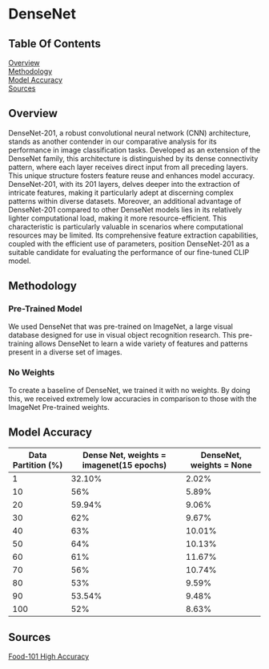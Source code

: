 # DenseNet

## Table Of Contents
[Overview](#Overview)  
[Methodology](#Methodology)  
[Model Accuracy](#model-accuracy)   
[Sources](#Sources) 

## Overview

DenseNet-201, a robust convolutional neural network (CNN) architecture, stands as another contender in our comparative analysis for its performance in image classification tasks. Developed as an extension of the DenseNet family, this architecture is distinguished by its dense connectivity pattern, where each layer receives direct input from all preceding layers. This unique structure fosters feature reuse and enhances model accuracy. DenseNet-201, with its 201 layers, delves deeper into the extraction of intricate features, making it particularly adept at discerning complex patterns within diverse datasets. Moreover, an additional advantage of DenseNet-201 compared to other DenseNet models lies in its relatively lighter computational load, making it more resource-efficient. This characteristic is particularly valuable in scenarios where computational resources may be limited. Its comprehensive feature extraction capabilities, coupled with the efficient use of parameters, position DenseNet-201 as a suitable candidate for evaluating the performance of our fine-tuned CLIP model. 

## Methodology

### Pre-Trained Model

We used DenseNet that was pre-trained on ImageNet, a large visual database designed for use in visual object recognition research. This pre-training allows DenseNet to learn a wide variety of features and patterns present in a diverse set of images.

### No Weights

To create a baseline of DenseNet, we trained it with no weights. By doing this, we received extremely low accuracies in comparison to those with the ImageNet Pre-trained weights. 

## Model Accuracy

| 	Data Partition (%)	| 	Dense Net, weights = imagenet(15 epochs)	| 	DenseNet, weights = None	| 
| 	------------- 	| 	------------- 	| 	------------- 	| 
| 	1	| 	32.10%	| 	2.02%	| 
| 	10	| 	56%	| 	5.89%	| 
| 	20	| 	59.94%	| 	9.06%	| 
| 	30	| 	62%	| 	9.67%	| 
| 	40	| 	63%	| 	10.01%	| 
| 	50	| 	64%	| 	10.13%	| 
| 	60	| 	61%	| 	11.67%	| 
| 	70	| 	56%	| 	10.74%	| 
| 	80	| 	53%	| 	9.59%	| 
| 	90	| 	53.54%	| 	9.48%	| 
| 	100	| 	52%	| 	8.63%	| 

## Sources
[Food-101 High Accuracy](https://www.kaggle.com/code/khadijacheema/food-101-high-accuracy96-67) 



